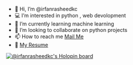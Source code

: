 - 👋 Hi, I’m @irfanrasheedkc
- :computer: I’m interested in python , web devolopment
- 🌱 I’m currently learning machine learning
- 💞️ I’m looking to collaborate on python projects
- 📫 How to reach me <a href="mailto:irfanrasheed273@gmail.com">Mail Me</a>
- :page_facing_up: <a href="https://drive.google.com/file/d/1dHIatsgPjQHUDs3GXzSG-l1CRICzEuDW/view?usp=share_link" rel="nofollow">My Resume</a>
<!---
irfanrasheedkc/irfanrasheedkc is a ✨ special ✨ repository because its `README.md` (this file) appears on your GitHub profile.
You can click the Preview link to take a look at your changes.
--->
[![@irfanrasheedkc's Holopin board](https://holopin.me/irfanrasheedkc)](https://holopin.io/@irfanrasheedkc)
